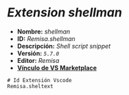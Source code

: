 <!-- Autor: Daniel Benjamin Perez Morales -->
<!-- GitHub: https://github.com/DanielPerezMoralesDev13 -->
<!-- Correo electrónico: danielperezdev@proton.me -->

# ***Extension shellman***

- **Nombre:** *shellman*
- **ID:** *Remisa.shellman*
- **Descripción:** *Shell script snippet*
- **Versión:** *`5.7.0`*
- **Editor:** *Remisa*
- **[Vínculo de VS Marketplace](https://marketplace.visualstudio.com/items?itemName=Remisa.shellman "https://marketplace.visualstudio.com/items?itemName=Remisa.shellman")**

```plaintext
# Id Extensión Vscode
Remisa.sheltext
```

